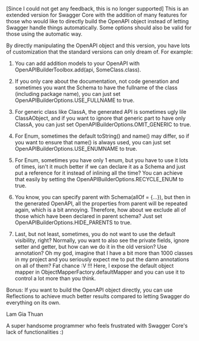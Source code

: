 [Since I could not get any feedback, this is no longer supported]
This is an extended version for Swagger Core with the addition of many features for those who would like to directly build the OpenAPI object instead of letting Swagger handle things automatically. Some options should also be valid for those using the automatic way.

By directly manipulating the OpenAPI object and this version, you have lots of customization that the standard versions can only dream of. For example:

1. You can add addition models to your OpenAPI with OpenAPIBuilderToolbox.add(api, SomeClass.class). 

2. If you only care about the documentation, not code generation and sometimes you want the Schema to have the fullname of the class (including package name), you can just set OpenAPIBuilderOptions.USE_FULLNAME to true.

3. For generic class like ClassA<T>, the generated API is sometimes ugly lile ClassAObject, and if you want to ignore that generic part to have only ClassA, you can just set OpenAPIBuilderOptions.OMIT_GENERIC to true.
 
4. For Enum, sometimes the default toString() and name() may differ, so if you want to ensure that name() is always used, you can just set OpenAPIBuilderOptions.USE_ENUMNAME to true.

5. For Enum, sometimes you have only 1 enum, but you have to use it lots of times, isn't it much better if we can declare it as a Schema and just put a reference for it instead of inlining all the time? You can achieve that easily by setting the OpenAPIBuilderOptions.RECYCLE_ENUM to true.

6. You know, you can specify parent with Schema(allOf = {...}), but then in the generated OpenAPI, all the properties from parent will be repeated again, which is a bit annoying. Therefore, how about we exclude all of those which have been declared in parent schema? Just set OpenAPIBuilderOptions.HIDE_PARENTS to true.

7. Last, but not least, sometimes, you do not want to use the default visibility, right? Normally, you want to also see the private fields, ignore setter and getter, but how can we do it in the old version? Use annotation? Oh my god, imagine that I have a bit more than 1000 classes in my project and you seriously expect me to put the damn annotations on all of them? Fat chance :V !!! Here, I expose the default object mapper in ObjectMapperFactory.defaultMapper and you can use it to control a lot more than you think.

Bonus: If you want to build the OpenAPI object directly, you can use Reflections to achieve much better results compared to letting Swagger do everything on its own.

Lam Gia Thuan

A super handsome programmer who feels frustrated with Swagger Core's lack of functionalities :) 
